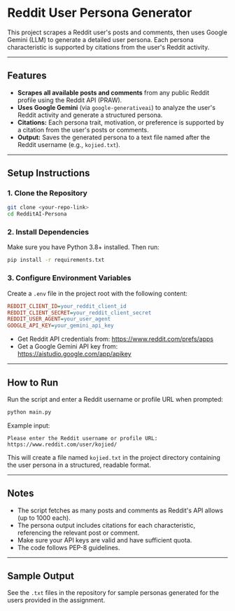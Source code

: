 # Reddit User Persona Generator

This project scrapes a Reddit user's posts and comments, then uses Google Gemini (LLM) to generate a detailed user persona. Each persona characteristic is supported by citations from the user's Reddit activity.

---

## Features

- **Scrapes all available posts and comments** from any public Reddit profile using the Reddit API (PRAW).
- **Uses Google Gemini** (via `google-generativeai`) to analyze the user's Reddit activity and generate a structured persona.
- **Citations:** Each persona trait, motivation, or preference is supported by a citation from the user's posts or comments.
- **Output:** Saves the generated persona to a text file named after the Reddit username (e.g., `kojied.txt`).

---

## Setup Instructions

### 1. Clone the Repository
```bash
git clone <your-repo-link>
cd RedditAI-Persona
```

### 2. Install Dependencies
Make sure you have Python 3.8+ installed. Then run:
```bash
pip install -r requirements.txt
```

### 3. Configure Environment Variables
Create a `.env` file in the project root with the following content:
```ini
REDDIT_CLIENT_ID=your_reddit_client_id
REDDIT_CLIENT_SECRET=your_reddit_client_secret
REDDIT_USER_AGENT=your_user_agent
GOOGLE_API_KEY=your_gemini_api_key
```
- Get Reddit API credentials from: https://www.reddit.com/prefs/apps
- Get a Google Gemini API key from: https://aistudio.google.com/app/apikey

---

## How to Run

Run the script and enter a Reddit username or profile URL when prompted:
```bash
python main.py
```
Example input:
```
Please enter the Reddit username or profile URL: https://www.reddit.com/user/kojied/
```

This will create a file named `kojied.txt` in the project directory containing the user persona in a structured, readable format.

---

## Notes

- The script fetches as many posts and comments as Reddit's API allows (up to 1000 each).
- The persona output includes citations for each characteristic, referencing the relevant post or comment.
- Make sure your API keys are valid and have sufficient quota.
- The code follows PEP-8 guidelines.

---

## Sample Output

See the `.txt` files in the repository for sample personas generated for the users provided in the assignment.
